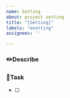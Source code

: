 ```yaml
---
name: Setting
about: project setting
title: "[Setting]"
labels: "⚙️setting"
assignees: ''

---
```


### ✏️Describe


### 🚀Task
- [ ]
